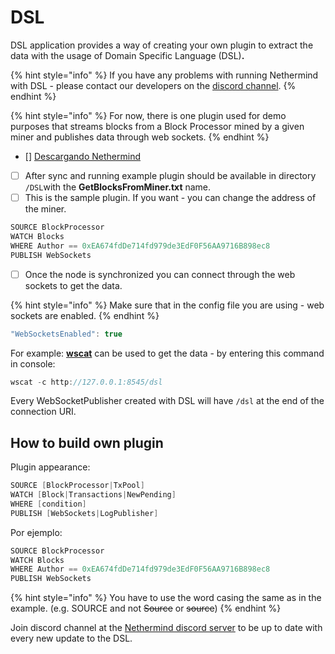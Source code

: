 # DSL

DSL application provides a way of creating your own plugin to extract the data with the usage of Domain Specific Language \(DSL\)**.**

{% hint style="info" %}
If you have any problems with running Nethermind with DSL - please contact our developers on the [discord channel](https://discord.com/invite/PaCMRFdvWT).
{% endhint %}

{% hint style="info" %}
For now, there is one plugin used for demo purposes that streams blocks from a Block Processor mined by a given miner and publishes data through web sockets.
{% endhint %}

* \[\] [Descargando Nethermind](https://docs.nethermind.io/nethermind/first-steps-with-nethermind/getting-started#downloading-nethermind)
* [ ] After sync and running example plugin should be available in directory `/DSL`with the **GetBlocksFromMiner.txt** name.
* [ ] This is the sample plugin. If you want - you can change the address of the miner.

```csharp
SOURCE BlockProcessor
WATCH Blocks
WHERE Author == 0xEA674fdDe714fd979de3EdF0F56AA9716B898ec8
PUBLISH WebSockets
```

* [ ] Once the node is synchronized you can connect through the web sockets to get the data.

{% hint style="info" %}
Make sure that in the config file you are using - web sockets are enabled.
{% endhint %}

```csharp
"WebSocketsEnabled": true
```

For example: [**wscat**](https://github.com/websockets/wscat) can be used to get the data - by entering this command in console:

```csharp
wscat -c http://127.0.0.1:8545/dsl
```

Every WebSocketPublisher created with DSL will have `/dsl` at the end of the connection URI.

## How to build own plugin

Plugin appearance:

```csharp
SOURCE [BlockProcessor|TxPool]
WATCH [Block|Transactions|NewPending]
WHERE [condition]
PUBLISH [WebSockets|LogPublisher]
```

Por ejemplo:

```csharp
SOURCE BlockProcessor
WATCH Blocks
WHERE Author == 0xEA674fdDe714fd979de3EdF0F56AA9716B898ec8
PUBLISH WebSockets
```

{% hint style="info" %}
You have to use the word casing the same as in the example. \(e.g. SOURCE and not ~~Source~~ or ~~source~~\)
{% endhint %}

Join discord channel at the [Nethermind discord server](https://discord.com/invite/PaCMRFdvWT) to be up to date with every new update to the DSL.

